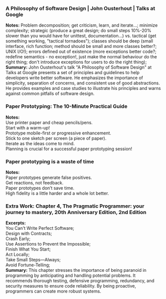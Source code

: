 ### A Philosophy of Software Design | John Ousterhout | Talks at Google
**Notes:** Problem decomposition; get criticism, learn, and iterate...; minimize complexity; strategic (produce a great design; do small steps 10%-20% slower than you would have for unittest, documentation...) vs. tactical (get something working, "tactical tornadoes"); classes should be deep (small interface, rich function; method should be small and more classes better?; UNIX I/O!); errors defined out of existence (more exceptions better code?; redefine semantics - no exception!, just make the normal behaviour do the right thing; don't introduce exceptions for users to do the right thing);  
**Summary:** John Ousterhout's talk "A Philosophy of Software Design" at Talks at Google presents a set of principles and guidelines to help developers write better software. He emphasizes the importance of simplicity, separation of concerns, and consistent use of good abstractions. He provides examples and case studies to illustrate his principles and warns against common pitfalls of software design.  
### Paper Prototyping: The 10-Minute Practical Guide
**Notes:**  
Use printer paper and cheap pencils/pens.  
Start with a warm-up!  
Prototype mobile-first or progressive enhancement.  
Stick to one sketch per screen (a piece of paper).   
Iterate as the ideas come to mind.   
Planning is crucial for a successful paper prototyping session!   
### Paper prototyping is a waste of time
**Notes:**  
Paper prototypes generate false positives.  
Get reactions, not feedback.  
Paper prototypes don’t save time.  
High fidelity is a little harder and a whole lot better.  
### Extra Work: Chapter 4, The Pragmatic Programmer: your journey to mastery, 20th Anniversary Edition, 2nd Edition  
**Excerpts:**  
You Can't Write Perfect Software;  
Design with Contracts;  
Crash Early;  
Use Assertions to Prevent the Impossible;  
Finish What You Start;  
Act Locally;  
Take Small Steps—Always;  
Avoid Fortune-Telling;  
**Summary:** This chapter stresses the importance of being paranoid in programming by anticipating and handling potential problems. It recommends thorough testing, defensive programming, redundancy, and security measures to ensure code reliability. By being proactive, programmers can create more robust systems.
